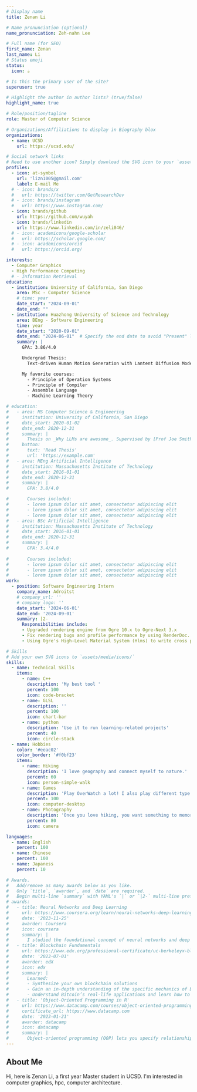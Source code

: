 ```yaml
---
# Display name
title: Zenan Li

# Name pronunciation (optional)
name_pronunciation: Zeh-nahn Lee

# Full name (for SEO)
first_name: Zenan 
last_name: Li
# Status emoji
status:
  icon: ☕️

# Is this the primary user of the site?
superuser: true

# Highlight the author in author lists? (true/false)
highlight_name: true

# Role/position/tagline
role: Master of Computer Science

# Organizations/Affiliations to display in Biography blox
organizations:
  - name: UCSD
    url: https://ucsd.edu/

# Social network links
# Need to use another icon? Simply download the SVG icon to your `assets/media/icons/` folder.
profiles:
  - icon: at-symbol
    url: 'lizn1005@gmail.com'
    label: E-mail Me
  # - icon: brands/x
  #   url: https://twitter.com/GetResearchDev
  # - icon: brands/instagram
  #   url: https://www.instagram.com/
  - icon: brands/github
    url: https://github.com/wuyah
  - icon: brands/linkedin
    url: https://www.linkedin.com/in/zeli046/
  # - icon: academicons/google-scholar
  #   url: https://scholar.google.com/
  # - icon: academicons/orcid
  #   url: https://orcid.org/

interests:
  - Computer Graphics
  - High Performance Computing
  # - Information Retrieval
education:
  - institution: University of California, San Diego
    area: MSc - Computer Science
    # time: year
    date_start: "2024-09-01"
    date_end: "" 
  - institution: Huazhong University of Science and Technology
    area: BEng - Software Engineering
    time: year
    date_start: "2020-09-01"
    date_end: "2024-06-01"  # Specify the end date to avoid "Present" label
    summary: |
      GPA: 3.86/4.0

      Undergrad Thesis:
        Text-driven Human Motion Generation with Lantent Diffusion Model

      My favorite courses:
        - Principle of Operation Systems
        - Principle of Compiler
        - Assemble Language
        - Machine Learning Theory

# education:
#   - area: MS Computer Science & Engineering
#     institution: University of California, San Diego
#     date_start: 2020-01-02
#     date_end: 2020-12-31
#     summary: |
#       Thesis on _Why LLMs are awesome_. Supervised by [Prof Joe Smith](https://example.com). Presented papers at 5 IEEE conferences with the contributions being published in 2 Springer journals.
#     button:
#       text: 'Read Thesis'
#       url: 'https://example.com'
#   - area: MEng Artificial Intelligence
#     institution: Massachusetts Institute of Technology
#     date_start: 2016-01-01
#     date_end: 2020-12-31
#     summary: |
#       GPA: 3.8/4.0

#       Courses included:
#       - lorem ipsum dolor sit amet, consectetur adipiscing elit
#       - lorem ipsum dolor sit amet, consectetur adipiscing elit
#       - lorem ipsum dolor sit amet, consectetur adipiscing elit
#   - area: BSc Artificial Intelligence
#     institution: Massachusetts Institute of Technology
#     date_start: 2016-01-01
#     date_end: 2020-12-31
#     summary: |
#       GPA: 3.4/4.0
      
#       Courses included:
#       - lorem ipsum dolor sit amet, consectetur adipiscing elit
#       - lorem ipsum dolor sit amet, consectetur adipiscing elit
#       - lorem ipsum dolor sit amet, consectetur adipiscing elit
work:
  - position: Software Engineering Intern
    company_name: Adroitst
    # company_url: ''
    # company_logo: ''
    date_start: '2024-06-01'
    date_end: '2024-09-01'
    summary: |2-
      Responsibilities include:
      - Upgraded rendering engine from Ogre 10.x to Ogre-Next 3.x
      - Fix rendering bugs and profile performance by using RenderDoc.
      - Using Ogre's High-Level Material System (Hlms) to write cross platform shader to visual effects.

# Skills
# Add your own SVG icons to `assets/media/icons/`
skills:
  - name: Technical Skills
    items:
      - name: C++
        description: 'My best tool '
        percent: 100
        icon: code-bracket
      - name: GLSL
        description: ''
        percent: 100
        icon: chart-bar
      - name: python
        description: 'Use it to run learning-related projects'
        percent: 40
        icon: circle-stack
  - name: Hobbies
    color: '#eeac02'
    color_border: '#f0bf23'
    items:
      - name: Hiking
        description: 'I love geography and connect myself to nature.'
        percent: 60
        icon: person-simple-walk
      - name: Games
        description: 'Play OverWatch a lot! I also play different type of games in steam. '
        percent: 100
        icon: computer-desktop
      - name: Photography
        description: 'Once you love hiking, you want something to memorize what you get.'
        percent: 80
        icon: camera

languages:
  - name: English
    percent: 100
  - name: Chinese
    percent: 100
  - name: Japaness
    percent: 10

# Awards.
#   Add/remove as many awards below as you like.
#   Only `title`, `awarder`, and `date` are required.
#   Begin multi-line `summary` with YAML's `|` or `|2-` multi-line prefix and indent 2 spaces below.
# awards:
#   - title: Neural Networks and Deep Learning
#     url: https://www.coursera.org/learn/neural-networks-deep-learning
#     date: '2023-11-25'
#     awarder: Coursera
#     icon: coursera
#     summary: |
#       I studied the foundational concept of neural networks and deep learning. By the end, I was familiar with the significant technological trends driving the rise of deep learning; build, train, and apply fully connected deep neural networks; implement efficient (vectorized) neural networks; identify key parameters in a neural network’s architecture; and apply deep learning to your own applications.
#   - title: Blockchain Fundamentals
#     url: https://www.edx.org/professional-certificate/uc-berkeleyx-blockchain-fundamentals
#     date: '2023-07-01'
#     awarder: edX
#     icon: edx
#     summary: |
#       Learned:
#       - Synthesize your own blockchain solutions
#       - Gain an in-depth understanding of the specific mechanics of Bitcoin
#       - Understand Bitcoin’s real-life applications and learn how to attack and destroy Bitcoin, Ethereum, smart contracts and Dapps, and alternatives to Bitcoin’s Proof-of-Work consensus algorithm
#   - title: 'Object-Oriented Programming in R'
#     url: https://www.datacamp.com/courses/object-oriented-programming-with-s3-and-r6-in-r
#     certificate_url: https://www.datacamp.com
#     date: '2023-01-21'
#     awarder: datacamp
#     icon: datacamp
#     summary: |
#       Object-oriented programming (OOP) lets you specify relationships between functions and the objects that they can act on, helping you manage complexity in your code. This is an intermediate level course, providing an introduction to OOP, using the S3 and R6 systems. S3 is a great day-to-day R programming tool that simplifies some of the functions that you write. R6 is especially useful for industry-specific analyses, working with web APIs, and building GUIs.
---
```


## About Me

Hi, here is Zenan Li, a first year Master student in UCSD. I'm interested in computer graphics, hpc, computer architecture.